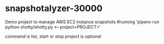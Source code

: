# snapshotalyzer-30000
Demo project to manage AWS EC2 instance snapshots
#running
'pipenv run python shotty/shotty.py <command> <--project=PROJECT>'

*command* is list, start or stop
*project* is optional
